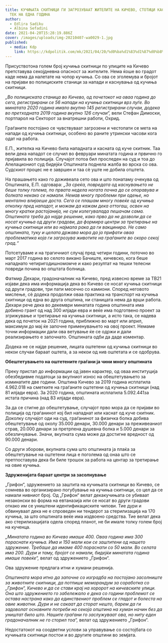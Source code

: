 ```yaml
---
title: КУЧИЊАТА СКИТНИЦИ ГИ ЗАГРОЗУВААТ ЖИТЕЛИТЕ НА КИЧЕВО, СТОТИЦИ КАСНАТИ ВО
  ТЕК НА ЕДНА ГОДИНА
author:
  - Edlira Sadiku
  - Albina Sefadini
date: 2021-04-20T15:28:19.886Z
cover: /images/uploads/img-20210407-wa0029-1.jpg
published:
  - media: Kdp
    link: https://kdpolitik.com/mk/2021/04/20/%d0%ba%d1%83%d1%87%d0%b8%d1%9a%d0%b0%d1%82%d0%b0-%d1%81%d0%ba%d0%b8%d1%82%d0%bd%d0%b8%d1%86%d0%b8-%d0%b3%d0%b8-%d0%b7%d0%b0%d0%b3%d1%80%d0%be%d0%b7%d1%83%d0%b2%d0%b0%d0%b0%d1%82-%d0%b6%d0%b8%d1%82/
---
```

Присуствотона голем број кучиња скитници по улиците на Кичево претставува секојдневна опасност за жителите. Нема ќоше во градот каде нема да налетате на чопор кучиња. Со ова се зголемува и бројот на пријави во полициските станици за напади и каснувања од кучиња скитници.

*„Во полициската станица во Кичево, од почетокот на оваа година до сега, регистрирани се 56 напади на кучиња скитници врз луѓе. Во минатата 2020 година имало вкупно 145 регистрирани случаи, додека во претходната 2019 година вкупно 126 случаи“,* вели Стефан Димоски, портпарол на Секторот за внатрешни работи, Охрид.

Граѓаните постојано се чувствуваат загрозени и честопати се мета на напади од кучиња скитници, особено во раните утрински часови кога одат на работа.

Е.П., жителка на Кичево била нападната и касната од куче скитник. Таа вели дека нападот се случил во февруари минатата година и првично го пријавила во полиција. Случајот потоа бил проследен на суд и тоа до Апелациониот суд бидејќи Општината поднела жалба во врска со ова. Судскиот процес не е завршен и таа сè уште не добила отштета.

На прашањето како го доживеала сето ова и што понатаму очекува од Општината, Е.П. одговара: *„За среќа, повредата од каснувањето не беше толку голема, по првата недела ногата почна да се опоравува и болката некако се намали. Немав многу проблеми при одење, но ментално влијаеше доста. Сега се плашам многу повеќе од кучиња отколку пред нападот, и можам да кажам дека оттогаш, освен на многу кратки растојанија, не сум излегувалада пешачам сама. Општината треба да најде решение, како прво да не дозволи да се носат кучиња од други градови, да формира центри за третирање на кучиња скитници или во најмала рака да ги вакцинира. Не само општината, туку и целата држава мора да ја прифати оваа проблематика која ги загрозува животите на граѓаните во скоро секој град.“*

Потсетуваме и на трагичниот случај пред четири години, поточно во март 2017 година во селото викано Бачиште, кичевско, кога беше нападнато четиригодишномомче и како резултат на тешки телесни повреди почина во општата болница.

Фатмир Дехари, градоначалник на Кичево, пред извесно време за ТВ21 изјави дека има информација дека во Кичево се носат кучиња скитници од други градови, три пати месечно со камиони. Според неговото мислење, сè додека продолжи оваа практика на транспорт на кучиња скитници од една во друга општина, ни станицата нема да врши работа. Дехари рече дека во декември минатата година општината има добиено грант од над 300 илјади евра и веќе има подготвено проект за згрижување и третирање на кучиња скитници, а исто така, се надева дека од почеток на 2021 година, приближно во март или април, максимум до мај ќе започне применувањето на овој проект. Немаме точни информации дали ова ветување ќе се одржи и дали реализирањето е започнато. Општината одби да даде коментар.

Додека не се најде решение, лицата оштетени од кучиња скитници во некои случаи бараат оштета, а за некои од нив оштетата и се одобрува.

**Обештетувањето на оштетените граѓани ја чини многу општината**

Преку пристап до информации од јавен карактер, од оваа институција обезбедивме податоци за вкупниот износ на обештетувањето за изминатите две години. Општина Кичево за 2019 година исплатила 4.962.018 на сметките на граѓаните оштетени од кучиња скитници (над 81 илјади евра). За 2020 година, општината исплатила 5.092.441за истата причина (над 83 илјади евра).

За да се стигне до обештетување, случајот прво мора да се пријави во полиција од граѓанинот кој бил нападнат или каснат од куче скитник. Доколку случајот оди на суд, граѓанинот за физичка болка добива обештетување од околу 35.000 денари, 30.000 денари за преживеаниот страв, 20.000 денари за претрпена душевна болка и 5.000 денари за обезличување. Значи, вкупната сума може да достигне вредност од 90.000 денари.

Со други зборови, вкупната сума што општината ја плаќа за обештетување на оштетени лица е поголема од онаа што се претпоставува дека би биле трошок за работа на центар за третирање на овие кучиња.

**Здруженијата бараат центри за засолнување**

„Грифон“, здружението за заштита на кучињата скитници во Кичево, се сомнева во организирано погубување на кучиња скитници, со цел да се намали нивниот број. Од „Грифон“ велат декакучињата се убиваат незаконски во форма на евтаназија или се носат во други градови откако им се уништени идентификациските чипови. Тие дури и обвинуваат дека не е спроведен ни тендерот за стерилизација на 170 кучиња, за што општината веќе има издвоено средства. Тие велат дека ако стерилизацијата одела според планот, не би имале толку голем број на кученца.

*„Минатата година во Кичево имаше 400. Оваа година има 300 пораснати кучиња. Има и 150 мали кои се заштитени од нашето здружение. Требаше да имаме 400 пораснати со 50 мали. Во селата има 200. Дури и таму, бројот се намали, бидејќи минатата година имаше повеќе“,* велат од здружението „Грифон“.

Ова здружение предлага итни и хумани решенија.

*Општината мора итно да започне со изградба на постојано засолниште за животните скитници, да потпише меморандум за соработка со „Грифон“, Кичево и да се стави крај на хоророт на кичевските улици. Она што здружението го забележало е дека со години проблемот се остава настрана како да единствениот проблем се гладот ​​и болеста на овие животни. Дури и не сакаат да сторат нешто, барем да ги задоволат основните потреби на секоја општина на хуман начин без да уништат било што. Нашите граѓани го заслужуваат ова, но ниту еден градоначалник не го сторил тоа“,* велат од здружението „Грифон“.

Недостатокот на соодветни услови за управување со состојбата со кучињата скитници постои и во другите општини во земјата.